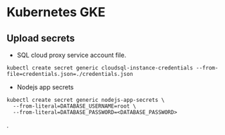 # Kubernetes GKE

## Upload secrets

- SQL cloud proxy service account file.

```
kubectl create secret generic cloudsql-instance-credentials --from-file=credentials.json=./credentials.json
```

- Nodejs app secrets

```
kubectl create secret generic nodejs-app-secrets \
  --from-literal=DATABASE_USERNAME=root \
  --from-literal=DATABASE_PASSWORD=<DATABASE_PASSWORD>
```

.

